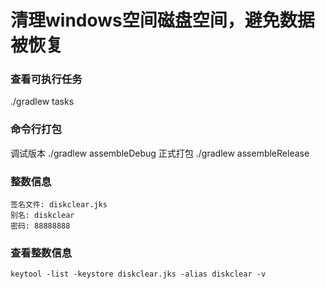 # 清理windows空间磁盘空间，避免数据被恢复

### 查看可执行任务
 ./gradlew tasks

### 命令行打包
 调试版本
 ./gradlew assembleDebug
 正式打包 
 ./gradlew assembleRelease

### 整数信息
    签名文件: diskclear.jks
    别名: diskclear
    密码: 88888888

### 查看整数信息
    keytool -list -keystore diskclear.jks -alias diskclear -v

